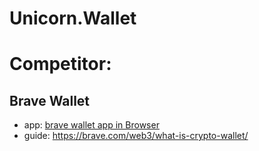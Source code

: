 # Unicorn.Wallet
# Competitor:
## Brave Wallet
- app: [brave wallet app in Browser](brave://wallet/crypto/onboarding/welcome)
- guide: https://brave.com/web3/what-is-crypto-wallet/
